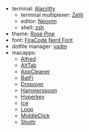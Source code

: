 - terminal: [Alacritty](https://alacritty.org/)
  - terminal multiplexer: [Zellij](https://zellij.dev/)
  - editor: [Neovim](https://neovim.io/)
  - shell: [zsh](https://www.zsh.org/)
- theme: [Rosé Pine](https://rosepinetheme.com/)
- font: [FiraCode Nerd Font](https://www.nerdfonts.com/)
- dotfile manager: [yadm](https://yadm.io/docs/getting_started)
- macapps:
  - [Alfred](https://www.alfredapp.com/)
  - [AltTab](https://alt-tab-macos.netlify.app/)
  - [AppCleaner](https://freemacsoft.net/appcleaner/)
  - [BatFi](https://app.gumroad.com/d/2fa184d3e33101e9b092db49751f4d9f)
  - [Dropover](https://dropoverapp.com/)
  - [Hammerspoon](https://www.hammerspoon.org/)
  - [Hyperkey](https://hyperkey.app/)
  - [Ice](https://github.com/jordanbaird/Ice)
  - [Loop](https://github.com/MrKai77/Loop)
  - [MiddleClick](https://github.com/artginzburg/MiddleClick-Sonoma)
  - [Shottr](https://shottr.cc/)

